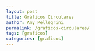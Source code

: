 ```yaml
---
layout: post
title: Gráficos Circulares
author: Amy Pellegrini
permalink: /graficos-circulares/
tags: [graficos]
categories: [graficos]
---
```

